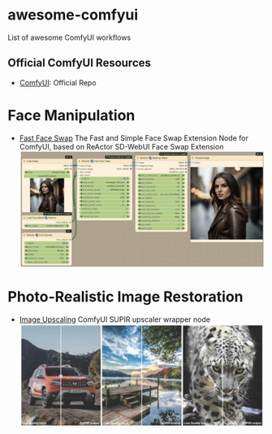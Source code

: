 # awesome-comfyui
List of awesome ComfyUI workflows

## Official ComfyUI Resources
- [ComfyUI](https://github.com/comfyanonymous/ComfyUI): Official Repo
  
# Face Manipulation
- [Fast Face Swap](https://github.com/Gourieff/comfyui-reactor-node?tab=readme-ov-file) The Fast and Simple Face Swap Extension Node for ComfyUI, based on ReActor SD-WebUI Face Swap Extension
  ![screenshot](resources/fastfaceswap.jpg)
# Photo-Realistic Image Restoration
- [Image Upscaling](https://github.com/kijai/ComfyUI-SUPIR) ComfyUI SUPIR upscaler wrapper node
  ![screenshot](resources/supir.jpg)
